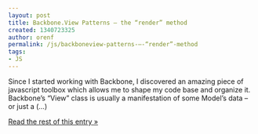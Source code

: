 ```yaml
---
layout: post
title: Backbone.View Patterns – the “render” method
created: 1340723325
author: orenf
permalink: /js/backboneview-patterns-–-“render”-method
tags:
- JS
---
```

Since I started working with Backbone, I discovered an amazing piece of javascript toolbox which allows me to shape my code base and organize it. Backbone’s “View” class is usually a manifestation of some Model’s data – or just a (…)</p><p><a href="http://orizens.com/wp/topics/backbone-view-patterns-the-render-method/">Read the rest of this entry »</a></p>
